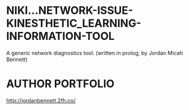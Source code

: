 # NIKI...NETWORK-ISSUE-KINESTHETIC_LEARNING-INFORMATION-TOOL
A generic network diagnostics tool. (written in prolog; by Jordan Micah Bennett)



AUTHOR PORTFOLIO
============================================
http://jordanbennett.2fh.co/
